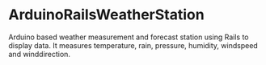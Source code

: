 # ArduinoRailsWeatherStation
Arduino based weather measurement and forecast station using Rails to display data. 
It measures temperature, rain, pressure, humidity, windspeed and winddirection. 
